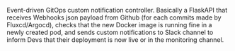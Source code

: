 Event-driven GitOps custom notification controller.
Basically a FlaskAPI that receives Webhooks json payload from Github (for each commits made by Fluxcd/Argocd), checks that the new Docker image is running fine in a newly created pod, and sends custom notifications to Slack channel to inform Devs that their deployment is now live or in the monitoring channel.
